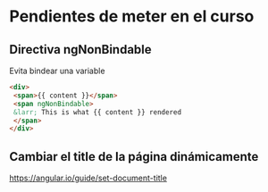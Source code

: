 # Pendientes de meter en el curso

## Directiva ngNonBindable

Evita bindear una variable 

```html
<div>
 <span>{{ content }}</span>
 <span ngNonBindable>
 &larr; This is what {{ content }} rendered
 </span>
</div>
```

## Cambiar el title de la página dinámicamente

https://angular.io/guide/set-document-title
